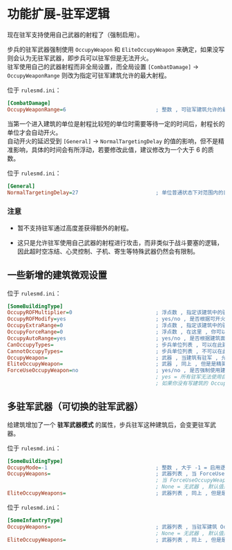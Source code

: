 # 功能扩展-驻军逻辑

现在驻军支持使用自己武器的射程了（强制启用）。

步兵的驻军武器强制使用 `OccupyWeapon` 和 `EliteOccupyWeapon` 来确定，如果没写则会认为无驻军武器，即步兵可以驻军但是无法开火。  
驻军使用自己的武器射程而非全局设置，而全局设置 `[CombatDamage]` -> `OccupyWeaponRange` 则改为指定可驻军建筑允许的最大射程。

位于 `rulesmd.ini`：

```ini
[CombatDamage]
OccupyWeaponRange=6                             ; 整数 , 可驻军建筑允许的最大射程
```

当第一个进入建筑的单位是射程比较短的单位时需要等待一定的时间后，射程长的单位才会自动开火。  
自动开火的延迟受到 `[General]` -> `NormalTargetingDelay` 的值的影响，但不是精准影响，具体的时间会有所浮动，若要修改此值，建议修改为一个大于 6 的质数。

位于 `rulesmd.ini`：

```ini
[General]
NormalTargetingDelay=27                         ; 单位普通状态下对范围内的目标进行攻击的延迟时间 , 它提供了一个精确的值 , 27 只是泰伯利亚之日的默认值 , 单位 : 帧
```

### 注意

* 暂不支持驻军通过高度差获得额外的射程。

* 这只是允许驻军使用自己武器的射程进行攻击，而非类似于战斗要塞的逻辑，因此超时空冻结、心灵控制、子机、寄生等特殊武器仍然会有限制。



## 一些新增的建筑微观设置

位于 `rulesmd.ini`：

```ini
[SomeBuildingType]
OccupyROFMultiplier=0                           ; 浮点数 , 指定该建筑中的驻军的攻击速度倍率 , 值小于等于 0 则使用全局设置中的值 , 默认值是 0
OccupyROFModify=yes                             ; yes/no , 是否根据可开火的驻军人数提高武器射速 ( OccupyROFMultiplier 仍有效 ) , 默认值是 yes
OccupyExtraRange=0                              ; 浮点数 , 指定该建筑中的驻军的攻击射程增加量 , 负数 = 减少射程 , 默认值是 0
OccupyForceRange=0                              ; 浮点数 , 在这里 , 你可以恢复以前的固定射程的逻辑 , 强制此建筑的所有驻军都使用此射程 , 当此项大于 0 时生效 , 生效时 OccupyExtraRange 仍会额外增加射程
OccupyAutoRange=yes                             ; yes/no , 是否根据建筑面积自动提升射程 , 避免驻军到拥有较大面积的建筑时步兵对外射程不足的问题
CanOccupyTypes=                                 ; 步兵单位列表 , 可以在此建筑驻军开火的步兵列表 (白名单) , 不写或留空表示所有人都可以开火
CannotOccupyTypes=                              ; 步兵单位列表 , 不可以在此建筑驻军开火的步兵列表 (黑名单) , 如果两个列表都设置了就必须同时满足两个列表才能开火 , 然后即使不能开火 , 单位也依然可以进入驻军建筑
OccupyWeapon=                                   ; 武器 , 当建筑有驻军 , 允许驻军开火 , 且没有驻军可以开火时 , 建筑会使用此武器作为驻军武器 (会受到 OccupyROFMultiplier 的影响) , 没写则禁用此功能
EliteOccupyWeapon=                              ; 武器 , 同上 , 但是是精英等级时
ForceUseOccupyWeapon=no                         ; yes/no , 是否强制使用建筑的 OccupyWeapon 武器 , 这是一个优化方案 , 在要求所有步兵都使用同一个驻军武器时 , 它的性能会比较高
                                                ; yes = 所有驻军无法使用自己的驻军武器 , 改为使用建筑的 OccupyWeapon 武器开火 , 且驻军人数越多开火速度越快
                                                ; 如果你没有写建筑的 OccupyWeapon , 则效果基本等同于 CanOccupyFire=no , 还请注意
```



## 多驻军武器（可切换的驻军武器）

给建筑增加了一个 **驻军武器模式** 的属性，步兵驻军这种建筑后，会变更驻军武器。

位于 `rulesmd.ini`：

```ini
[SomeBuildingType]
OccupyMode=-1                                   ; 整数 , 大于 -1 = 启用逻辑
OccupyWeapons=                                  ; 武器列表 , 当 ForceUseOccupyWeapon=yes 且 OccupyMode 大于 -1 时 , 根据驻军人数切换武器
                                                ; 当 ForceUseOccupyWeapon=no 时 , 此属性无效 , 将始终使用建筑的 OccupyWeapon 作为临时驻军武器
                                                ; None = 无武器 , 默认值是 None (即无武器 , 不区分大小写)
EliteOccupyWeapons=                             ; 武器列表 , 同上 , 但是是精英等级时
```

位于 `rulesmd.ini`：

```ini
[SomeInfantryType]
OccupyWeapons=                                  ; 武器列表 , 当驻军建筑 OccupyMode 大于 -1 时 , 调用驻军武器会调用列表中对应的武器 (索引从 0 开始) , 如果没有设定则调用 OccupyWeapon 的武器
                                                ; None = 无武器 , 默认值是 None (即无武器 , 不区分大小写)
EliteOccupyWeapons=                             ; 武器列表 , 同上 , 但是是精英等级时
```